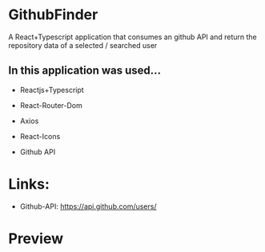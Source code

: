 # GithubFinder
A React+Typescript application that consumes an github API and return the repository data of a selected / searched user

## In this application was used...
- Reactjs+Typescript

- React-Router-Dom

- Axios

- React-Icons

- Github API

# Links:
- Github-API: https://api.github.com/users/


# Preview
